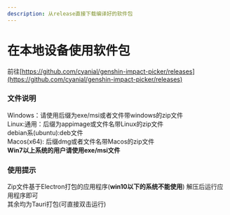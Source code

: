 ```yaml
---
description: 从release直接下载编译好的软件包
---
```


# 在本地设备使用软件包

前往[https://github.com/cyanial/genshin-impact-picker/releases](https://github.com/cyanial/genshin-impact-picker/releases)

### 文件说明

Windows：请使用后缀为exe/msi或者文件带windows的zip文件\
Linux:通用：后缀为appimage或文件名带Linux的zip文件\
debian系(ubuntu):deb文件\
Macos(x64): 后缀dmg或者文件名带Macos的zip文件\
**Win7以上系统的用户请使用exe/msi文件**

### 使用提示

Zip文件基于Electron打包的应用程序(**win10以下的系统不能使用**) 解压后运行应用程序即可\
其余均为Tauri打包(可直接双击运行)
